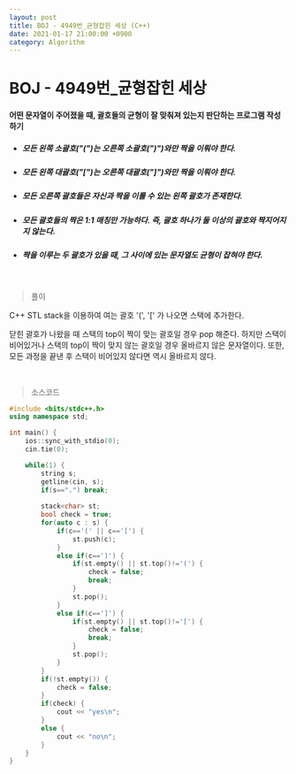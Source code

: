 ```yaml
---
layout: post
title: BOJ - 4949번_균형잡힌 세상 (C++)
date: 2021-01-17 21:00:00 +0900
category: Algorithm
---
```


# BOJ - 4949번_균형잡힌 세상

#### 어떤 문자열이 주어졌을 때, 괄호들의 균형이 잘 맞춰져 있는지 판단하는 프로그램 작성하기

- ##### 모든 왼쪽 소괄호("(")는 오른쪽 소괄호(")")와만 짝을 이뤄야 한다.

- ##### 모든 왼쪽 대괄호("[")는 오른쪽 대괄호("]")와만 짝을 이뤄야 한다.

- ##### 모든 오른쪽 괄호들은 자신과 짝을 이룰 수 있는 왼쪽 괄호가 존재한다.

- ##### 모든 괄호들의 짝은 1:1 매칭만 가능하다. 즉, 괄호 하나가 둘 이상의 괄호와 짝지어지지 않는다.

- ##### 짝을 이루는 두 괄호가 있을 때, 그 사이에 있는 문자열도 균형이 잡혀야 한다.

<br/>

> 풀이

C++ STL stack을 이용하여 여는 괄호 '(', '[' 가 나오면 스택에 추가한다. 

닫힌 괄호가 나왔을 때 스택의 top이 짝이 맞는 괄호일 경우 pop 해준다. 하지만 스택이 비어있거나 스택의 top이 짝이 맞지 않는 괄호일 경우 올바르지 않은 문자열이다. 또한, 모든 과정을 끝낸 후 스택이 비어있지 않다면 역시 올바르지 않다.

<br/>

> 소스코드

```c++
#include <bits/stdc++.h>
using namespace std;

int main() {
	ios::sync_with_stdio(0);
	cin.tie(0);

	while(1) {
		string s;
		getline(cin, s);	
		if(s==".") break;
		
		stack<char> st;
		bool check = true;
		for(auto c : s) {
			if(c=='(' || c=='[') {
				st.push(c);
			}
			else if(c==')') {
				if(st.empty() || st.top()!='(') {
					check = false;
					break;
				}
				st.pop();
			}
			else if(c==']') {
				if(st.empty() || st.top()!='[') {
					check = false;
					break;
				}
				st.pop();
			}
		}
		if(!st.empty()) {
			check = false;
		}
		if(check) {
			cout << "yes\n";
		}
		else {
			cout << "no\n";
		}
	}
}
```

